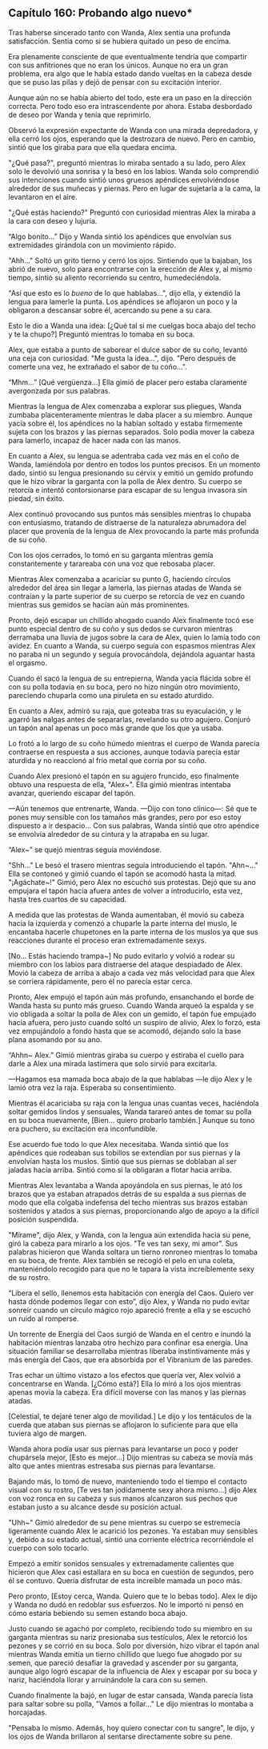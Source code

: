 
## Capítulo 160: Probando algo nuevo*


Tras haberse sincerado tanto con Wanda, Alex sentía una profunda satisfacción. Sentía como si se hubiera quitado un peso de encima.

Era plenamente consciente de que eventualmente tendría que compartir con sus anfitriones que no eran los únicos. Aunque no era un gran problema, era algo que le había estado dando vueltas en la cabeza desde que se puso las pilas y dejó de pensar con su excitación interior.

Aunque aún no se había abierto del todo, este era un paso en la dirección correcta. Pero todo eso era intrascendente por ahora. Estaba desbordado de deseo por Wanda y tenía que reprimirlo.

Observó la expresión expectante de Wanda con una mirada depredadora, y ella cerró los ojos, esperando que la destrozara de nuevo. Pero en cambio, sintió que los giraba para que ella quedara encima.

"¿Qué pasa?", preguntó mientras lo miraba sentado a su lado, pero Alex solo le devolvió una sonrisa y la besó en los labios. Wanda solo comprendió sus intenciones cuando sintió unos gruesos apéndices envolviéndose alrededor de sus muñecas y piernas. Pero en lugar de sujetarla a la cama, la levantaron en el aire.

"¿Qué estás haciendo?" Preguntó con curiosidad mientras Alex la miraba a la cara con deseo y lujuria.

“Algo bonito…” Dijo y Wanda sintió los apéndices que envolvían sus extremidades girándola con un movimiento rápido.

"Ahh..." Soltó un grito tierno y cerró los ojos. Sintiendo que la bajaban, los abrió de nuevo, solo para encontrarse con la erección de Alex y, al mismo tiempo, sintió su aliento recorriendo su centro, humedeciéndola.

"Así que esto es lo _bueno_ de lo que hablabas...", dijo ella, y extendió la lengua para lamerle la punta. Los apéndices se aflojaron un poco y la obligaron a descansar sobre él, acercando su pene a su cara.

Esto le dio a Wanda una idea: [¿Qué tal si me cuelgas boca abajo del techo y te la chupo?] Preguntó mientras lo tomaba en su boca.

Alex, que estaba a punto de saborear el dulce sabor de su coño, levantó una ceja con curiosidad. "Me gusta la idea...", dijo. "Pero después de comerte una vez, he extrañado el sabor de tu coño...".

“Mhm…” [Qué vergüenza…] Ella gimió de placer pero estaba claramente avergonzada por sus palabras.

Mientras la lengua de Alex comenzaba a explorar sus pliegues, Wanda zumbaba placenteramente mientras le daba placer a su miembro. Aunque yacía sobre él, los apéndices no la habían soltado y estaba firmemente sujeta con los brazos y las piernas separados. Solo podía mover la cabeza para lamerlo, incapaz de hacer nada con las manos.

En cuanto a Alex, su lengua se adentraba cada vez más en el coño de Wanda, lamiéndola por dentro en todos los puntos precisos. En un momento dado, sintió su lengua presionando su cérvix y emitió un gemido profundo que le hizo vibrar la garganta con la polla de Alex dentro. Su cuerpo se retorcía e intentó contorsionarse para escapar de su lengua invasora sin piedad, sin éxito.

Alex continuó provocando sus puntos más sensibles mientras lo chupaba con entusiasmo, tratando de distraerse de la naturaleza abrumadora del placer que provenía de la lengua de Alex provocando la parte más profunda de su coño.

Con los ojos cerrados, lo tomó en su garganta mientras gemía constantemente y tarareaba con una voz que rebosaba placer.

Mientras Alex comenzaba a acariciar su punto G, haciendo círculos alrededor del área sin llegar a lamerla, las piernas atadas de Wanda se contraían y la parte superior de su cuerpo se retorcía de vez en cuando mientras sus gemidos se hacían aún más prominentes.

Pronto, dejó escapar un chillido ahogado cuando Alex finalmente tocó ese punto especial dentro de su coño y sus dedos se curvaron mientras derramaba una lluvia de jugos sobre la cara de Alex, quien lo lamía todo con avidez. En cuanto a Wanda, su cuerpo seguía con espasmos mientras Alex no paraba ni un segundo y seguía provocándola, dejándola aguantar hasta el orgasmo.

Cuando él sacó la lengua de su entrepierna, Wanda yacía flácida sobre él con su polla todavía en su boca, pero no hizo ningún otro movimiento, pareciendo chuparla como una piruleta en su estado aturdido.

En cuanto a Alex, admiró su raja, que goteaba tras su eyaculación, y le agarró las nalgas antes de separarlas, revelando su otro agujero. Conjuró un tapón anal apenas un poco más grande que los que ya usaba.

Lo frotó a lo largo de su coño húmedo mientras el cuerpo de Wanda parecía contraerse en respuesta a sus acciones, aunque todavía parecía estar aturdida y no reaccionó al frío metal que corría por su coño.

Cuando Alex presionó el tapón en su agujero fruncido, eso finalmente obtuvo una respuesta de ella, "Alex~". Ella gimió mientras intentaba avanzar, queriendo escapar del tapón.

—Aún tenemos que entrenarte, Wanda. —Dijo con tono clínico—: Sé que te pones muy sensible con los tamaños más grandes, pero por eso estoy dispuesto a ir despacio... Con sus palabras, Wanda sintió que otro apéndice se envolvía alrededor de su cintura y la atrapaba en su lugar.

“Alex~” se quejó mientras seguía moviéndose.

"Shh..." Le besó el trasero mientras seguía introduciendo el tapón. "Ahn~..." Ella se contoneó y gimió cuando el tapón se acomodó hasta la mitad. "¡Agáchate~!" Gimió, pero Alex no escuchó sus protestas. Dejó que su ano empujara el tapón hacia afuera antes de volver a introducirlo, esta vez, hasta tres cuartos de su capacidad.

A medida que las protestas de Wanda aumentaban, él movió su cabeza hacia la izquierda y comenzó a chuparle la parte interna del muslo, le encantaba hacerle chupetones en la parte interna de los muslos ya que sus reacciones durante el proceso eran extremadamente sexys.

[No... Estás haciendo trampa~] No pudo evitarlo y volvió a rodear su miembro con los labios para distraerse del ataque despiadado de Alex. Movió la cabeza de arriba a abajo a cada vez más velocidad para que Alex se corriera rápidamente, pero él no parecía estar cerca.

Pronto, Alex empujó el tapón aún más profundo, ensanchando el borde de Wanda hasta su punto más grueso. Cuando Wanda arqueó la espalda y se vio obligada a soltar la polla de Alex con un gemido, el tapón fue empujado hacia afuera, pero justo cuando soltó un suspiro de alivio, Alex lo forzó, esta vez empujándolo a fondo hasta que se acomodó, dejando solo la base plana asomando por su ano.

“Ahhn~ Alex.” Gimió mientras giraba su cuerpo y estiraba el cuello para darle a Alex una mirada lastimera que solo sirvió para excitarla.

—Hagamos esa mamada boca abajo de la que hablabas —le dijo Alex y le lamió otra vez la raja. Esperaba su consentimiento.

Mientras él acariciaba su raja con la lengua unas cuantas veces, haciéndola soltar gemidos lindos y sensuales, Wanda tarareó antes de tomar su polla en su boca nuevamente, [Bien... quiero probarlo también.] Aunque su tono era puchero, su excitación era inconfundible.

Ese acuerdo fue todo lo que Alex necesitaba. Wanda sintió que los apéndices que rodeaban sus tobillos se extendían por sus piernas y la envolvían hasta los muslos. Sintió que sus piernas se doblaban al ser jaladas hacia arriba. Sintió como si la obligaran a flotar hacia arriba.

Mientras Alex levantaba a Wanda apoyándola en sus piernas, le ató los brazos que ya estaban atrapados detrás de su espalda a sus piernas de modo que ella colgaba indefensa del techo mientras sus brazos estaban sostenidos y atados a sus piernas, proporcionando algo de apoyo a la difícil posición suspendida.

"Mírame", dijo Alex, y Wanda, con la lengua aún extendida hacia su pene, giró la cabeza para mirarlo a los ojos. "Te ves tan sexy, mi amor". Sus palabras hicieron que Wanda soltara un tierno ronroneo mientras lo tomaba en su boca, de frente. Alex también se recogió el pelo en una coleta, manteniéndolo recogido para que no le tapara la vista increíblemente sexy de su rostro.

“Libera el sello, llenemos esta habitación con energía del Caos. Quiero ver hasta dónde podemos llegar con esto”, dijo Alex, y Wanda no pudo evitar sonreír cuando un círculo mágico rojo apareció frente a ella y se escuchó un ruido al romperse.

Un torrente de Energía del Caos surgió de Wanda en el centro e inundó la habitación mientras lanzaba otro hechizo para confinar esa energía. Una situación familiar se desarrollaba mientras liberaba instintivamente más y más energía del Caos, que era absorbida por el Vibranium de las paredes.

Tras echar un último vistazo a los efectos que quería ver, Alex volvió a concentrarse en Wanda. [¿Cómo está?] Ella lo miró a los ojos mientras apenas movía la cabeza. Era difícil moverse con las manos y las piernas atadas.

[Celestial, te dejaré tener algo de movilidad.] Le dijo y los tentáculos de la cuerda que ataban sus piernas se aflojaron lo suficiente para que ella tuviera algo de margen.

Wanda ahora podía usar sus piernas para levantarse un poco y poder chupársela mejor, [Esto es mejor…] Dijo mientras su cabeza se movía más alto que antes mientras estresaba sus piernas para levantarse.

Bajando más, lo tomó de nuevo, manteniendo todo el tiempo el contacto visual con su rostro, [Te ves tan jodidamente sexy ahora mismo…] dijo Alex con voz ronca en su cabeza y sus manos alcanzaron sus pechos que estaban justo a su alcance desde su posición actual.

"Uhh~" Gimió alrededor de su pene mientras su cuerpo se estremecía ligeramente cuando Alex le acarició los pezones. Ya estaban muy sensibles y, debido a su estado actual, sintió una corriente eléctrica recorriéndole el cuerpo con solo tocarlo.

Empezó a emitir sonidos sensuales y extremadamente calientes que hicieron que Alex casi estallara en su boca en cuestión de segundos, pero él se contuvo. Quería disfrutar de esta increíble mamada un poco más.

Pero pronto, [Estoy cerca, Wanda. Quiero que te lo bebas todo]. Alex le dijo y Wanda no dudó en redoblar sus esfuerzos. No le importó ni pensó en cómo estaría bebiendo su semen estando boca abajo.

Justo cuando se agachó por completo, recibiendo todo su miembro en su garganta mientras su nariz presionaba sus testículos, Alex le retorció los pezones y se corrió en su boca. Solo por diversión, hizo vibrar el tapón anal mientras Wanda emitía un tierno chillido que luego fue ahogado por su semen, que pareció desafiar la gravedad y ascender por su garganta, aunque algo logró escapar de la influencia de Alex y escapar por su boca y nariz, haciéndola llorar y arruinándole la cara con su semen.

Cuando finalmente la bajó, en lugar de estar cansada, Wanda parecía lista para saltar sobre su polla, "Vamos a follar..." Le dijo mientras lo montaba a horcajadas.

"Pensaba lo mismo. Además, hoy quiero conectar con tu sangre", le dijo, y los ojos de Wanda brillaron al sentarse directamente sobre su pene.
